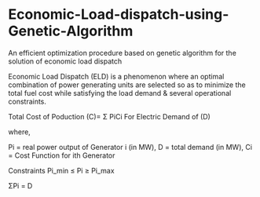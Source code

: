 # Economic-Load-dispatch-using-Genetic-Algorithm
 An efficient optimization procedure based on genetic algorithm for the solution of economic load dispatch

Economic Load Dispatch (ELD) is a phenomenon where an optimal combination of power generating units are selected so as to minimize the total fuel cost while satisfying the load demand & several operational constraints.


Total Cost of Poduction (C)=  Σ PiCi For Electric Demand of (D)


where,

Pi = real power output of Generator i (in MW),
D = total demand (in MW),
Ci = Cost Function for ith Generator


Constraints
Pi_min ≤ Pi ≥ Pi_max

ΣPi = D


